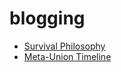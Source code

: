 # blogging

- [Survival Philosophy](https://docsify-this.net/?basePath=https://raw.githubusercontent.com/Meta-Union/blogging/refs/heads/main/philosophies&homepage=survival.md&sidebar=true#/)
- [Meta-Union Timeline](https://docsify-this.net/?basePath=https://raw.githubusercontent.com/Meta-Union/blogging/refs/heads/main&homepage=timeline.md&sidebar=true#/)
